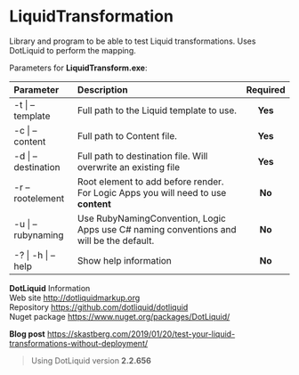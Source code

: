 # LiquidTransformation
Library and program to be able to test Liquid transformations. Uses DotLiquid to perform the mapping.

Parameters for **LiquidTransform.exe**:


| Parameter        | Description           | Required  |
|:------------- |:-------------|:-----:|
| -t \| –template      | Full path to the Liquid template to use. | **Yes** |
| -c \| –content     | Full path to Content file.      |   **Yes**|
| -d \| –destination | Full path to destination file. Will overwrite an existing file  |   **Yes**|
| -r  –rootelement | Root element to add before render. For Logic Apps you will need to use **content** |   **No**|
| -u  \| –rubynaming| Use RubyNamingConvention, Logic Apps use C# naming conventions and will be the default.  |   **No**|
|  -?  \| -h  \| –help| Show help information   |   **No**|

**DotLiquid** Information  
Web site http://dotliquidmarkup.org  
Repository https://github.com/dotliquid/dotliquid  
Nuget package https://www.nuget.org/packages/DotLiquid/  

**Blog post**
https://skastberg.com/2019/01/20/test-your-liquid-transformations-without-deployment/

> Using DotLiquid version **2.2.656**


